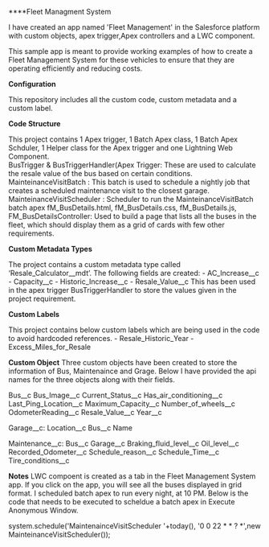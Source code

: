 ****Fleet Managment System

I have created an app named 'Fleet Management' in the Salesforce platform with custom objects, apex trigger,Apex controllers and a LWC component.

This sample app is meant to provide working examples of how to create a Fleet Management System for these vehicles to ensure that they are operating efficiently and reducing costs. 

**Configuration**

This repository includes all the custom code, custom metadata and a custom label. 

**Code Structure**

This project contains 1 Apex trigger, 1 Batch Apex class, 1 Batch Apex Schduler, 1 Helper class for the Apex trigger and one Lightning Web Component.  
BusTrigger & BusTriggerHandler(Apex Trigger: These are used to calculate the resale value of the bus based on certain conditions. 
MainteinanceVisitBatch : This batch is used to schedule a nightly job that creates a scheduled maintenance visit to the closest garage.
MainteinanceVisitScheduler : Scheduler to run the MainteinanceVisitBatch batch apex 
fM_BusDetails.html, fM_BusDetails.css, fM_BusDetails.js, FM_BusDetailsController: Used to build a page that lists all the buses in the fleet, which should display them as a grid of cards with few other requirements.

**Custom Metadata Types**

The project contains a custom metadata type called ‘Resale_Calculator__mdt’. The following fields are created:
	- AC_Increase__c
	- Capacity__c
	- Historic_Increase__c
	- Resale_Value__c
This has been used in the apex trigger BusTriggerHandler to store the values given in the project requirement.  

**Custom Labels**

This project contains below custom labels which are being used in the code to avoid hardcoded references.
	- Resale_Historic_Year
	- Excess_Miles_for_Resale

**Custom Object**
Three custom objects have been created to store the information of Bus, Maintenaince and Grage. Below I have provided the api names for the three objects along with their fields.  

Bus__c
	 Bus_Image__c
	 Current_Status__c
	 Has_air_conditioning__c
	 Last_Ping_Location__c
	 Maximum_Capacity__c
	 Number_of_wheels__c
	 OdometerReading__c
	 Resale_Value__c
	 Year__c

Garage__c:
	Location__c
	Bus__c
	Name

Maintenance__c:
	Bus__c
	Garage__c
	Braking_fluid_level__c
	Oil_level__c	
	Recorded_Odometer__c
	Schedule_reason__c
	Schedule_Time__c
	Tire_conditions__c

**Notes**
LWC compoent is created as a tab in the Fleet Management System app. If you click on the app, you will see all the buses displayed in grid format. 
I scheduled batch apex to run every night, at 10 PM. Below is the code that needs to be executed to scheldue a batch apex in Execute Anonymous Window.

system.schedule('MaintenainceVisitScheduler '+today(), '0 0 22 * * ? *',new MainteinanceVisitScheduler());
